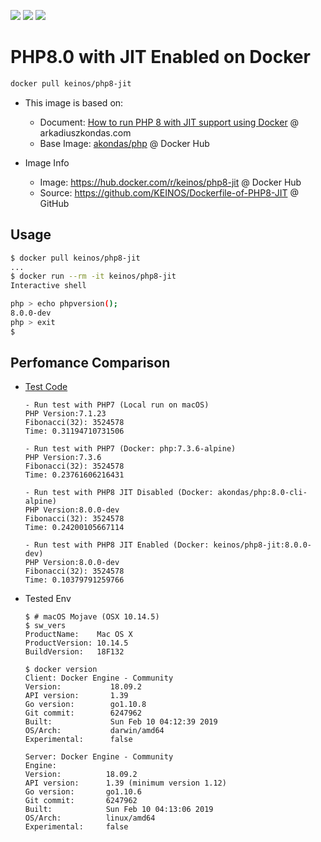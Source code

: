 [![](https://images.microbadger.com/badges/image/keinos/php8-jit.svg)](https://microbadger.com/images/keinos/php8-jit "See Image Info on microbadger.com")
[![](https://img.shields.io/docker/cloud/automated/keinos/php8-jit.svg)](https://hub.docker.com/r/keinos/php8-jit "Docker Cloud Automated build")
[![](https://img.shields.io/docker/cloud/build/keinos/php8-jit.svg)](https://hub.docker.com/r/keinos/php8-jit/builds "Docker Cloud Build Status")

# PHP8.0 with JIT Enabled on Docker

```bash
docker pull keinos/php8-jit
```

- This image is based on:
  - Document: [How to run PHP 8 with JIT support using Docker](https://arkadiuszkondas.com/how-to-run-php-8-with-jit-support-using-docker/) @ arkadiuszkondas.com
  - Base Image: [akondas/php](https://hub.docker.com/r/akondas/php) @ Docker Hub

- Image Info
  - Image: https://hub.docker.com/r/keinos/php8-jit @ Docker Hub
  - Source: https://github.com/KEINOS/Dockerfile-of-PHP8-JIT @ GitHub

## Usage

```bash
$ docker pull keinos/php8-jit
...
$ docker run --rm -it keinos/php8-jit
Interactive shell

php > echo phpversion();
8.0.0-dev
php > exit
$
```

## Perfomance Comparison

- [Test Code](https://github.com/KEINOS/Dockerfile-of-PHP8-JIT/blob/php8-jit/test/test-fibonacci.php)

    ```shellsession
    - Run test with PHP7 (Local run on macOS)
    PHP Version:7.1.23
    Fibonacci(32): 3524578
    Time: 0.31194710731506

    - Run test with PHP7 (Docker: php:7.3.6-alpine)
    PHP Version:7.3.6
    Fibonacci(32): 3524578
    Time: 0.23761606216431

    - Run test with PHP8 JIT Disabled (Docker: akondas/php:8.0-cli-alpine)
    PHP Version:8.0.0-dev
    Fibonacci(32): 3524578
    Time: 0.24200105667114

    - Run test with PHP8 JIT Enabled (Docker: keinos/php8-jit:8.0.0-dev)
    PHP Version:8.0.0-dev
    Fibonacci(32): 3524578
    Time: 0.10379791259766
    ```

- Tested Env

    ```shellsession
    $ # macOS Mojave (OSX 10.14.5)
    $ sw_vers
    ProductName:	Mac OS X
    ProductVersion:	10.14.5
    BuildVersion:	18F132

    $ docker version
    Client: Docker Engine - Community
    Version:           18.09.2
    API version:       1.39
    Go version:        go1.10.8
    Git commit:        6247962
    Built:             Sun Feb 10 04:12:39 2019
    OS/Arch:           darwin/amd64
    Experimental:      false

    Server: Docker Engine - Community
    Engine:
    Version:          18.09.2
    API version:      1.39 (minimum version 1.12)
    Go version:       go1.10.6
    Git commit:       6247962
    Built:            Sun Feb 10 04:13:06 2019
    OS/Arch:          linux/amd64
    Experimental:     false
    ```
